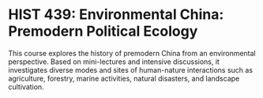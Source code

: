 # HIST 439: Environmental China: Premodern Political Ecology

This course explores the history of premodern China from an environmental perspective. Based on mini-lectures and intensive discussions, it investigates diverse modes and sites of human-nature interactions such as agriculture, forestry, marine activities, natural disasters, and landscape cultivation.
